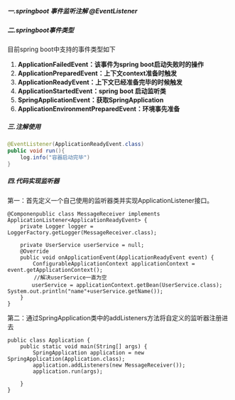 ##### 一.springboot 事件监听注解 @EventListener



##### 二.springboot事件类型

目前spring boot中支持的事件类型如下

1. **ApplicationFailedEvent：该事件为spring boot启动失败时的操作**
2. **ApplicationPreparedEvent：上下文context准备时触发**
3. **ApplicationReadyEvent：上下文已经准备完毕的时候触发**
4. **ApplicationStartedEvent：spring boot 启动监听类**
5. **SpringApplicationEvent：获取SpringApplication**
6. **ApplicationEnvironmentPreparedEvent：环境事先准备**



##### 三.注解使用

```java
@EventListener(ApplicationReadyEvent.class)
public void run(){
    log.info("容器启动完毕")
}
```



##### 四.代码实现监听器

第一：首先定义一个自己使用的监听器类并实现ApplicationListener接口。

```
@Componenpublic class MessageReceiver implements ApplicationListener<ApplicationReadyEvent> {
    private Logger logger = LoggerFactory.getLogger(MessageReceiver.class);
    
    private UserService userService = null;
    @Override
    public void onApplicationEvent(ApplicationReadyEvent event) {
        ConfigurableApplicationContext applicationContext = event.getApplicationContext();
　　　　　//解决userService一直为空
　　　　 userService = applicationContext.getBean(UserService.class); 　　　　 System.out.println("name"+userService.getName());
    }
}
```

第二：通过SpringApplication类中的addListeners方法将自定义的监听器注册进去

```
public class Application {
    public static void main(String[] args) {
        SpringApplication application = new SpringApplication(Application.class);
        application.addListeners(new MessageReceiver());
        application.run(args);
    
    }
}
```